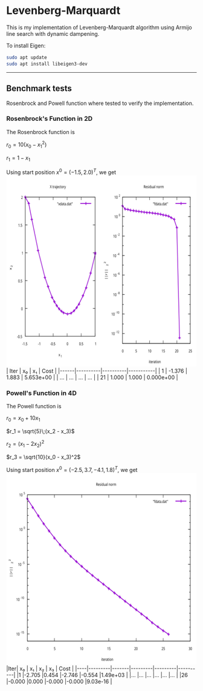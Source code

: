 # Levenberg-Marquardt
This is my implementation of Levenberg-Marquardt algorithm using Armijo line search with dynamic dampening.


To install Eigen:
```bash
sudo apt update
sudo apt install libeigen3-dev
```

---

## Benchmark tests
Rosenbrock and Powell function where tested to verify the implementation.

### Rosenbrock's Function in 2D
The Rosenbrock function is

$r_0 = 10(x_0 - x_1^2)$

$r_1 = 1 - x_1$

Using start position $x^{0} = (-1.5, 2.0)^T$, we get
![Convergence Rosenbrock](images/benchmark_rosenbrock.jpg)
| Iter | x₀       | x₁       | Cost      |
|------|----------|----------|-----------|
| 1    | -1.376   |  1.883   | 5.653e+00 |
| ...  | ...      | ...      | ...       |
| 21   |  1.000   |  1.000   | 0.000e+00 |


### Powell's Function in 4D

The Powell function is

$r_0 = x_0 + 10x_1$

$r_1 = \sqrt{5}\;(x_2 - x_3)$

$r_2 = (x_1 - 2x_2)^2$

$r_3 = \sqrt{10}(x_0 - x_3)^2$

Using start position $x^{0} = (-2.5, 3.7, -4.1, 1.8)^T$, we get
![Convergence Rosenbrock](images/benchmark_powell.jpg)
|Iter| x₀      | x₁    | x₂      | x₃      | Cost     |
|----|---------|-------|---------|---------|----------|
|1   |-2.705   |0.454  |-2.746   |-0.554   |1.49e+03  |
|... |...      |...    |...      |...      |...       |
|26  |-0.000   |0.000  |-0.000   |-0.000   |9.03e-16  |
